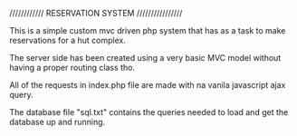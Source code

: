 //////////// RESERVATION SYSTEM ////////////////

This is a simple custom mvc driven php system that has as a task to make reservations for a hut complex.

The server side has been created using a very basic MVC model without having a proper routing class tho.

All of the requests in index.php file are made with na vanila javascript ajax query.

The database file "sql.txt" contains the queries needed to load and get the database up and running.
